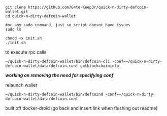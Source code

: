 ```
git clone https://github.com/G4te-Keep3r/quick-n-dirty-defcoin-wallet.git
cd quick-n-dirty-defcoin-wallet

#or any sudo command, just so script doesnt have issues
sudo ls

chmod +x init.sh
./init.sh
```

to execute rpc calls
```
~/quick-n-dirty-defcoin-wallet/bin/defcoin-cli -conf=~/quick-n-dirty-defcoin-wallet/data/defcoin.conf getblockchaininfo
```
***working on removing the need for specifying conf***


relaunch wallet
```
~/quick-n-dirty-defcoin-wallet/bin/defcoind -conf=~/quick-n-dirty-defcoin-wallet/data/defcoin.conf
```


built off docker-droid (go back and insert link when flushing out readme)